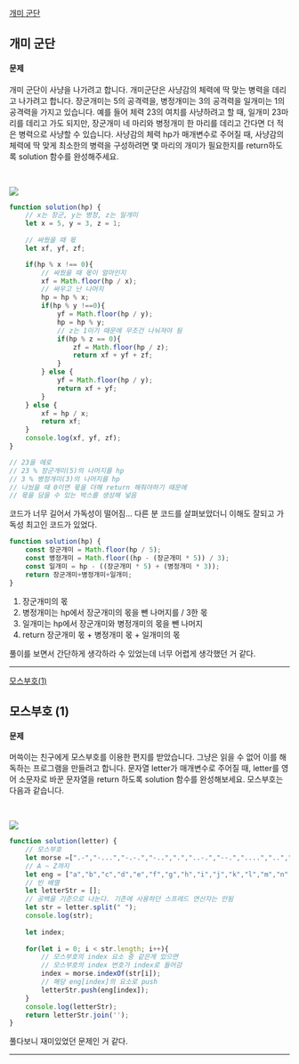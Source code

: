 [개미 군단](https://school.programmers.co.kr/learn/courses/30/lessons/120837)
## 개미 군단
#### 문제
개미 군단이 사냥을 나가려고 합니다. 개미군단은 사냥감의 체력에 딱 맞는 병력을 데리고 나가려고 합니다. 장군개미는 5의 공격력을, 병정개미는 3의 공격력을 일개미는 1의 공격력을 가지고 있습니다. 예를 들어 체력 23의 여치를 사냥하려고 할 때, 일개미 23마리를 데리고 가도 되지만, 장군개미 네 마리와 병정개미 한 마리를 데리고 간다면 더 적은 병력으로 사냥할 수 있습니다. 사냥감의 체력 hp가 매개변수로 주어질 때, 사냥감의 체력에 딱 맞게 최소한의 병력을 구성하려면 몇 마리의 개미가 필요한지를 return하도록 solution 함수를 완성해주세요.

<br/>

![](https://velog.velcdn.com/images/jkang4531/post/4923a19c-ebfe-4d4f-b7bd-30fda713b56b/image.png)

```javascript
function solution(hp) {
  	// x는 장군, y는 병정, z는 일개미
    let x = 5, y = 3, z = 1;
    
  	// 싸웠을 때 몫
    let xf, yf, zf;

    if(hp % x !== 0){
      	// 싸웠을 때 몫이 얼마인지
        xf = Math.floor(hp / x);
      	// 싸우고 난 나머지
        hp = hp % x;
        if(hp % y !==0){
            yf = Math.floor(hp / y);
            hp = hp % y;
          	// z는 1이기 때문에 무조건 나눠져야 됨
            if(hp % z == 0){
                zf = Math.floor(hp / z);
                return xf + yf + zf;
            }
        } else {
            yf = Math.floor(hp / y);
            return xf + yf;
        }
    } else {
        xf = hp / x;
        return xf;
    }
    console.log(xf, yf, zf);
}

// 23을 에로
// 23 % 장군개미(5)의 나머지를 hp
// 3 % 병정개미(3)의 나머지를 hp
// 나눴을 때 0이면 몫을 더해 return 해줘야하기 때문에
// 몫을 담을 수 있는 박스를 생성해 넣음

```
코드가 너무 길어서 가독성이 떨어짐...
다른 분 코드를 살펴보았더니 이해도 잘되고 가독성 최고인 코드가 있었다.

```javascript
function solution(hp) {
    const 장군개미 = Math.floor(hp / 5);
    const 병정개미 = Math.floor((hp - (장군개미 * 5)) / 3);
    const 일개미 = hp - ((장군개미 * 5) + (병정개미 * 3));
    return 장군개미+병정개미+일개미;
}
```
1. 장군개미의 몫
2. 병정개미는 hp에서 장군개미의 몫을 뺀 나머지를 / 3한 몫
3. 일개미는 hp에서 장군개미와 병정개미의 몫을 뺀 나머지
4. return 장군개미 몫 + 병정개미 몫 + 일개미의 몫

풀이를 보면서 간단하게 생각하라 수 있었는데 너무 어렵게 생각했던 거 같다.

---
[모스부호(1)](https://school.programmers.co.kr/learn/courses/30/lessons/120838)
## 모스부호 (1)
#### 문제
머쓱이는 친구에게 모스부호를 이용한 편지를 받았습니다. 그냥은 읽을 수 없어 이를 해독하는 프로그램을 만들려고 합니다. 문자열 letter가 매개변수로 주어질 때, letter를 영어 소문자로 바꾼 문자열을 return 하도록 solution 함수를 완성해보세요.
모스부호는 다음과 같습니다.

<br/>

![](https://velog.velcdn.com/images/jkang4531/post/ba79133c-f7f2-435d-8524-8b9e1c8f7711/image.png)

```javascript
function solution(letter) {
  	// 모스부호
    let morse =[".-","-...","-.-.","-..",".","..-.","--.","....","..",".---","-.-",".-..","--","-.","---",".--.","--.-",".-.","...","-","..-","...-",".--","-..-","-.--","--.."]
    // A ~ Z까지
    let eng = ["a","b","c","d","e","f","g","h","i","j","k","l","m","n","o","p","q","r","s","t","u","v","w","x","y","z"];
  	// 빈 배열
    let letterStr = [];
    // 공백을 기준으로 나눈다. 기존에 사용하던 스프레드 연산자는 안됨
    let str = letter.split(" ");
    console.log(str);
    
    let index;
    
    for(let i = 0; i < str.length; i++){
      	// 모스부호의 index 요소 중 같은게 있으면 
      	// 모스부호의 index 번호가 index로 들어감
        index = morse.indexOf(str[i]);
      	// 해당 eng[index]의 요소로 push
        letterStr.push(eng[index]);
    }
    console.log(letterStr);
    return letterStr.join('');
}
```
풀다보니 재미있었던 문제인 거 같다.

---
